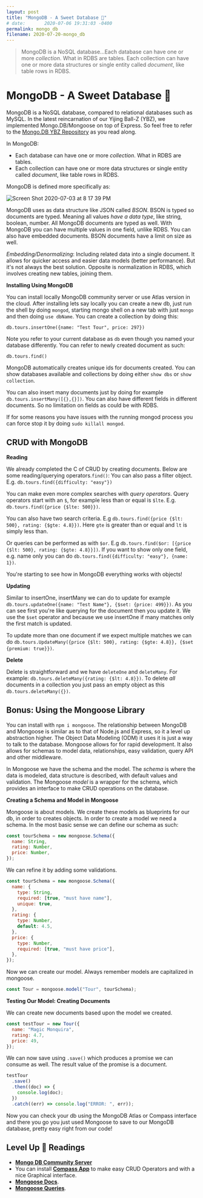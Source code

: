 ```yaml
---
layout: post
title: "MongoDB - A Sweet Database 🥭"
# date:       2020-07-06 19:31:03 -0400
permalink: mongo_db
filename: 2020-07-20-mongo_db
---
```


> MongoDB is a NoSQL database...Each database can have one or more _collection_. What in RDBS are tables. Each collection can have one or more data structures or single entity called _document_, like table rows in RDBS.

# MongoDB - A Sweet Database 🥭

MongoDB is a NoSQL database, compared to relational databases such as MySQL. In the latest reincarnation of our Yijing Ball-Z (YBZ), we implemented Mongo.DB/Mongoose on top of Express. So feel free to refer to the [Mongo.DB YBZ Repository](https://github.com/fbohz/ybz-backend-node-express) as you read along.

In MongoDB:

- Each database can have one or more _collection_. What in RDBS are tables.
- Each collection can have one or more data structures or single entity called _document_, like table rows in RDBS.

MongoDB is defined more specifically as:

![Screen Shot 2020-07-03 at 8 17 39 PM](https://user-images.githubusercontent.com/15071636/86502577-4c268f80-bd6a-11ea-82e9-b4149a3bb40f.png)

MongoDB uses as data structure like JSON called _BSON_. BSON is typed so documents are typed. Meaning all values _have a data type_, like string, boolean, number. All MongoDB documents are typed as well. With MongoDB you can have multiple values in one field, unlike RDBS. You can also have embedded documents. BSON documents have a limit on size as well.

_Embedding/Denormalizing_: Including related data into a single document. It allows for quicker access and easier data models (better performance). But it's not always the best solution. Opposite is normalization in RDBS, which involves creating new tables, joining them.

**Installing Using MongoDB**

You can install locally MongoDB community server or use Atlas version in the cloud. After installing lets say locally you can create a new db, just run the shell by doing `mongod`, starting mongo shell on a new tab with just `mongo` and then doing `use dbName`. You can create a collection by doing this:

`db.tours.insertOne({name: "Test Tour", price: 297})`

Note you refer to your current database as `db` even though you named your database differently. You can refer to newly created document as such:

`db.tours.find()`

MongoDB automatically creates unique ids for documents created. You can show databases available and collections by doing either `show dbs` or `show collection`.

You can also insert many documents just by doing for example `db.tours.insertMany([{},{}])`. You can also have different fields in different documents. So no limitation on fields as could be with RDBS.

If for some reasons you have issues with the running mongod process you can force stop it by doing `sudo killall mongod`.

## CRUD with MongoDB

**Reading**

We already completed the C of CRUD by creating documents. Below are some reading/querying operators.`find()`: You can also pass a filter object. E.g. `db.tours.find({difficulty: "easy"})`

You can make even more complex searches with _query operators_. Query operators start with an `$`, for example less than or equal is `$lte`. E.g. `db.tours.find({price {$lte: 500}})`.

You can also have two search criteria. E.g `db.tours.find({price {$lt: 500}, rating: {$gte: 4.8}})`. Here `gte` is greater than or equal and `lt` is simply less than.

Or queries can be performed as with `$or`. E.g `db.tours.find($or: [{price {$lt: 500}, rating: {$gte: 4.8}}])`. If you want to show only one field, e.g. name only you can do `db.tours.find({difficulty: "easy"}, {name: 1})`.

You're starting to see how in MongoDB everything works with objects!

**Updating**

Similar to insertOne, insertMany we can do to update for example `db.tours.updateOne({name: "Test Name"}, {$set: {price: 499}})`. As you can see first you're like querying for the document then you update it. We use the `$set` operator and because we use insertOne if many matches only the first match is updated.

To update more than one document if we expect multiple matches we can do `db.tours.UpdateMany({price {$lt: 500}, rating: {$gte: 4.8}}, {$set {premium: true}})`.

**Delete**

Delete is straightforward and we have `deleteOne` and `deleteMany`. For example: `db.tours.deleteMany({rating: {$lt: 4.8}})`. To delete _all_ documents in a collection you just pass an empty object as this `db.tours.deleteMany({})`.

## Bonus: Using the Mongoose Library

You can install with `npm i mongoose`. The relationship between MongoDB and Mongoose is similar as to that of Node.js and Express, so it a level up abstraction higher. The Object Data Modeling (ODM) it uses it is just a way to talk to the database. Mongoose allows for for rapid development. It also allows for schemas to model data, relationships, easy validation, query API and other middleware.

In Mongoose we have the schema and the model. The _schema_ is where the data is modeled, data structure is described, with default values and validation. The Mongoose _model_ is a wrapper for the schema, which provides an interface to make CRUD operations on the database.

**Creating a Schema and Model in Mongoose**

Mongoose is about models. We create these models as blueprints for our db, in order to creates objects. In order to create a model we need a schema. In the most basic sense we can define our schema as such:

```js
const tourSchema = new mongoose.Schema({
  name: String,
  rating: Number,
  price: Number,
});
```

We can refine it by adding some validations.

```js
const tourSchema = new mongoose.Schema({
  name: {
    type: String,
    required: [true, "must have name"],
    unique: true,
  },
  rating: {
    type: Number,
    default: 4.5,
  },
  price: {
    type: Number,
    required: [true, "must have price"],
  },
});
```

Now we can create our model. Always remember models are capitalized in mongoose.

```js
const Tour = mongoose.model("Tour", tourSchema);
```

**Testing Our Model: Creating Documents**

We can create new documents based upon the model we created.

```js
const testTour = new Tour({
  name: "Magic Monquira",
  rating: 4.7,
  price: 49,
});
```

We can now save using `.save()` which produces a promise we can consume as well. The result value of the promise is a document.

```js
testTour
  .save()
  .then((doc) => {
    console.log(doc);
  })
  .catch((err) => console.log("ERROR: ", err));
```

Now you can check your db using the MongoDB Atlas or Compass interface and there you go you just used Mongoose to save to our MongoDB database, pretty easy right from our code!

## Level Up 🍄 Readings

- [**Mongo DB Community Server**](https://www.mongodb.com/try/download/community)
- You can install [**Compass App**](https://www.mongodb.com/products/compass) to make easy CRUD Operators and with a nice Graphical interface.
- [**Mongoose Docs**](https://mongoosejs.com/docs/api.html).
- [**Mongoose Queries**](https://mongoosejs.com/docs/queries.html).